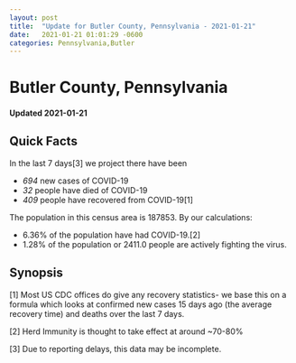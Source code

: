 ```yaml
---
layout: post
title:  "Update for Butler County, Pennsylvania - 2021-01-21"
date:   2021-01-21 01:01:29 -0600
categories: Pennsylvania,Butler
---
```


# Butler County, Pennsylvania
#### Updated 2021-01-21

## Quick Facts

In the last 7 days[3] we project there have been
- *694* new cases of COVID-19
- *32* people have died of COVID-19
- *409* people have recovered from COVID-19[1]

The population in this census area is 187853. By our calculations:
- 6.36% of the population have had COVID-19.[2]
- 1.28% of the population or 2411.0 people are actively fighting the virus.

## Synopsis




[1] Most US CDC offices do give any recovery statistics- we base this on a formula which looks at confirmed new cases
15 days ago (the average recovery time) and deaths over the last 7 days.

[2] Herd Immunity is thought to take effect at around ~70-80%

[3] Due to reporting delays, this data may be incomplete.
 
    